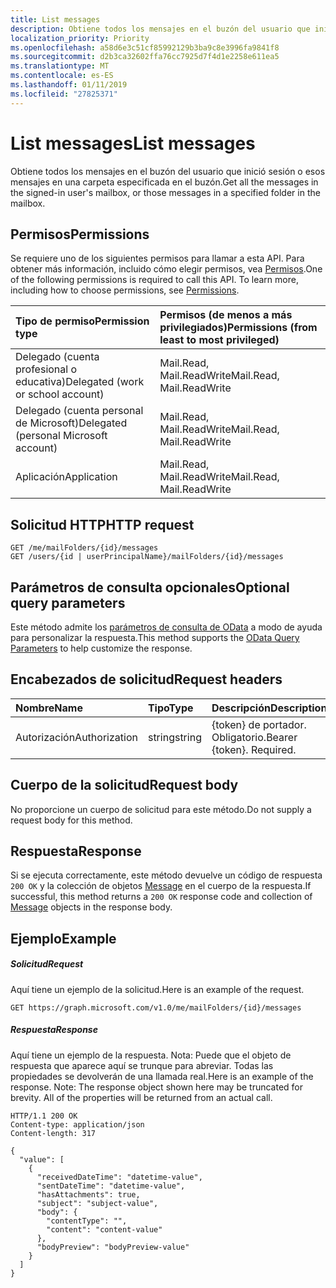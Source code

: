 ```yaml
---
title: List messages
description: Obtiene todos los mensajes en el buzón del usuario que inició sesión o esos mensajes en una carpeta especificada en el buzón.
localization_priority: Priority
ms.openlocfilehash: a58d6e3c51cf85992129b3ba9c8e3996fa9841f8
ms.sourcegitcommit: d2b3ca32602ffa76cc7925d7f4d1e2258e611ea5
ms.translationtype: MT
ms.contentlocale: es-ES
ms.lasthandoff: 01/11/2019
ms.locfileid: "27825371"
---
```

# <a name="list-messages"></a><span data-ttu-id="47385-103">List messages</span><span class="sxs-lookup"><span data-stu-id="47385-103">List messages</span></span>

<span data-ttu-id="47385-104">Obtiene todos los mensajes en el buzón del usuario que inició sesión o esos mensajes en una carpeta especificada en el buzón.</span><span class="sxs-lookup"><span data-stu-id="47385-104">Get all the messages in the signed-in user's mailbox, or those messages in a specified folder in the mailbox.</span></span>
## <a name="permissions"></a><span data-ttu-id="47385-105">Permisos</span><span class="sxs-lookup"><span data-stu-id="47385-105">Permissions</span></span>
<span data-ttu-id="47385-p101">Se requiere uno de los siguientes permisos para llamar a esta API. Para obtener más información, incluido cómo elegir permisos, vea [Permisos](/graph/permissions-reference).</span><span class="sxs-lookup"><span data-stu-id="47385-p101">One of the following permissions is required to call this API. To learn more, including how to choose permissions, see [Permissions](/graph/permissions-reference).</span></span>

|<span data-ttu-id="47385-108">Tipo de permiso</span><span class="sxs-lookup"><span data-stu-id="47385-108">Permission type</span></span>      | <span data-ttu-id="47385-109">Permisos (de menos a más privilegiados)</span><span class="sxs-lookup"><span data-stu-id="47385-109">Permissions (from least to most privileged)</span></span>              |
|:--------------------|:---------------------------------------------------------|
|<span data-ttu-id="47385-110">Delegado (cuenta profesional o educativa)</span><span class="sxs-lookup"><span data-stu-id="47385-110">Delegated (work or school account)</span></span> | <span data-ttu-id="47385-111">Mail.Read, Mail.ReadWrite</span><span class="sxs-lookup"><span data-stu-id="47385-111">Mail.Read, Mail.ReadWrite</span></span>    |
|<span data-ttu-id="47385-112">Delegado (cuenta personal de Microsoft)</span><span class="sxs-lookup"><span data-stu-id="47385-112">Delegated (personal Microsoft account)</span></span> | <span data-ttu-id="47385-113">Mail.Read, Mail.ReadWrite</span><span class="sxs-lookup"><span data-stu-id="47385-113">Mail.Read, Mail.ReadWrite</span></span>    |
|<span data-ttu-id="47385-114">Aplicación</span><span class="sxs-lookup"><span data-stu-id="47385-114">Application</span></span> | <span data-ttu-id="47385-115">Mail.Read, Mail.ReadWrite</span><span class="sxs-lookup"><span data-stu-id="47385-115">Mail.Read, Mail.ReadWrite</span></span> |

## <a name="http-request"></a><span data-ttu-id="47385-116">Solicitud HTTP</span><span class="sxs-lookup"><span data-stu-id="47385-116">HTTP request</span></span>
<!-- { "blockType": "ignored" } -->
```http
GET /me/mailFolders/{id}/messages
GET /users/{id | userPrincipalName}/mailFolders/{id}/messages
```
## <a name="optional-query-parameters"></a><span data-ttu-id="47385-117">Parámetros de consulta opcionales</span><span class="sxs-lookup"><span data-stu-id="47385-117">Optional query parameters</span></span>
<span data-ttu-id="47385-118">Este método admite los [parámetros de consulta de OData](https://developer.microsoft.com/graph/docs/concepts/query_parameters) a modo de ayuda para personalizar la respuesta.</span><span class="sxs-lookup"><span data-stu-id="47385-118">This method supports the [OData Query Parameters](https://developer.microsoft.com/graph/docs/concepts/query_parameters) to help customize the response.</span></span>
## <a name="request-headers"></a><span data-ttu-id="47385-119">Encabezados de solicitud</span><span class="sxs-lookup"><span data-stu-id="47385-119">Request headers</span></span>
| <span data-ttu-id="47385-120">Nombre</span><span class="sxs-lookup"><span data-stu-id="47385-120">Name</span></span>       | <span data-ttu-id="47385-121">Tipo</span><span class="sxs-lookup"><span data-stu-id="47385-121">Type</span></span> | <span data-ttu-id="47385-122">Descripción</span><span class="sxs-lookup"><span data-stu-id="47385-122">Description</span></span>|
|:-----------|:------|:----------|
| <span data-ttu-id="47385-123">Autorización</span><span class="sxs-lookup"><span data-stu-id="47385-123">Authorization</span></span>  | <span data-ttu-id="47385-124">string</span><span class="sxs-lookup"><span data-stu-id="47385-124">string</span></span>  | <span data-ttu-id="47385-p102">{token} de portador. Obligatorio.</span><span class="sxs-lookup"><span data-stu-id="47385-p102">Bearer {token}. Required.</span></span> |

## <a name="request-body"></a><span data-ttu-id="47385-127">Cuerpo de la solicitud</span><span class="sxs-lookup"><span data-stu-id="47385-127">Request body</span></span>
<span data-ttu-id="47385-128">No proporcione un cuerpo de solicitud para este método.</span><span class="sxs-lookup"><span data-stu-id="47385-128">Do not supply a request body for this method.</span></span>

## <a name="response"></a><span data-ttu-id="47385-129">Respuesta</span><span class="sxs-lookup"><span data-stu-id="47385-129">Response</span></span>

<span data-ttu-id="47385-130">Si se ejecuta correctamente, este método devuelve un código de respuesta `200 OK` y la colección de objetos [Message](../resources/message.md) en el cuerpo de la respuesta.</span><span class="sxs-lookup"><span data-stu-id="47385-130">If successful, this method returns a `200 OK` response code and collection of [Message](../resources/message.md) objects in the response body.</span></span>
## <a name="example"></a><span data-ttu-id="47385-131">Ejemplo</span><span class="sxs-lookup"><span data-stu-id="47385-131">Example</span></span>
##### <a name="request"></a><span data-ttu-id="47385-132">Solicitud</span><span class="sxs-lookup"><span data-stu-id="47385-132">Request</span></span>
<span data-ttu-id="47385-133">Aquí tiene un ejemplo de la solicitud.</span><span class="sxs-lookup"><span data-stu-id="47385-133">Here is an example of the request.</span></span>
<!-- {
  "blockType": "request",
  "name": "get_messages"
}-->
```http
GET https://graph.microsoft.com/v1.0/me/mailFolders/{id}/messages
```
##### <a name="response"></a><span data-ttu-id="47385-134">Respuesta</span><span class="sxs-lookup"><span data-stu-id="47385-134">Response</span></span>
<span data-ttu-id="47385-p103">Aquí tiene un ejemplo de la respuesta. Nota: Puede que el objeto de respuesta que aparece aquí se trunque para abreviar. Todas las propiedades se devolverán de una llamada real.</span><span class="sxs-lookup"><span data-stu-id="47385-p103">Here is an example of the response. Note: The response object shown here may be truncated for brevity. All of the properties will be returned from an actual call.</span></span>
<!-- {
  "blockType": "response",
  "truncated": true,
  "@odata.type": "microsoft.graph.message",
  "isCollection": true
} -->
```http
HTTP/1.1 200 OK
Content-type: application/json
Content-length: 317

{
  "value": [
    {
      "receivedDateTime": "datetime-value",
      "sentDateTime": "datetime-value",
      "hasAttachments": true,
      "subject": "subject-value",
      "body": {
        "contentType": "",
        "content": "content-value"
      },
      "bodyPreview": "bodyPreview-value"
    }
  ]
}
```

<!-- uuid: 8fcb5dbc-d5aa-4681-8e31-b001d5168d79
2015-10-25 14:57:30 UTC -->
<!-- {
  "type": "#page.annotation",
  "description": "List messages",
  "keywords": "",
  "section": "documentation",
  "tocPath": ""
}-->
